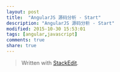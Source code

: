 ```yaml
---
layout: post
title:  "AngularJS 源码分析 - Start"
description: "AngularJS 源码分析 - Start"
modified: 2015-10-30 15:53:01
tags: [angular,javascript]
comments: true
share: true
---
```



> Written with [StackEdit](https://stackedit.io/).